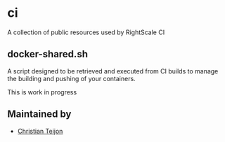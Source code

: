 # ci
A collection of public resources used by RightScale CI

## docker-shared.sh

A script designed to be retrieved and executed from CI builds to manage the building and pushing of your containers.

This is work in progress

## Maintained by
 - [Christian Teijon](https://github.com/crunis)
